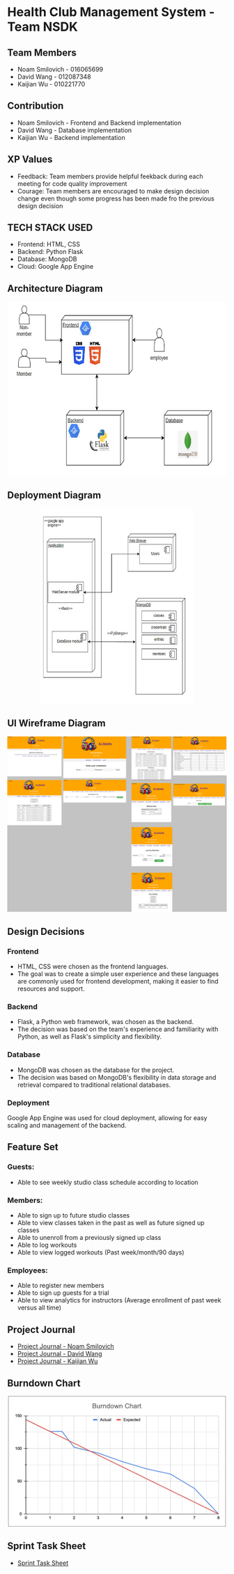 # Health Club Management System - Team NSDK
## Team Members
* Noam Smilovich   - 016065699
* David Wang       - 012087348
* Kaijian Wu       - 010221770
## Contribution
* Noam Smilovich - Frontend and Backend implementation  
* David Wang - Database implementation
* Kaijian Wu - Backend implementation 
## XP Values
* Feedback: Team members provide helpful feekback during each meeting for code quality improvement
* Courage: Team members are encouraged to make design decision change even though some progress has been made fro the previous design decision 
## TECH STACK USED
- Frontend: HTML, CSS
- Backend: Python Flask
- Database: MongoDB 
- Cloud: Google App Engine
## Architecture Diagram

<p align="center"><img src="Images/Architecture_diagram.jpeg" alt="Architecture_diagram" width="680" height="400"></p>

## Deployment Diagram

<p align="center"><img src="Images/Deployment_diagram.jpeg" alt="Deployment_diagram" width="350" height="450"></p>

## UI Wireframe Diagram

<p align="center"><img src="Images/ui_wireframes.png" alt="UI Wireframes"></p>

## Design Decisions
### Frontend
* HTML, CSS were chosen as the frontend languages.
* The goal was to create a simple user experience and these languages are commonly used for frontend development, making it easier to find resources and support.
### Backend
* Flask, a Python web framework, was chosen as the backend.
* The decision was based on the team's experience and familiarity with Python, as well as Flask's simplicity and flexibility.
### Database
* MongoDB was chosen as the database for the project.
* The decision was based on MongoDB's flexibility in data storage and retrieval compared to traditional relational databases.
### Deployment
Google App Engine was used for cloud deployment, allowing for easy scaling and management of the backend.
## Feature Set
### Guests:
* Able to see weekly studio class schedule according to location
### Members:
* Able to sign up to future studio classes
* Able to view classes taken in the past as well as future signed up classes
* Able to unenroll from a previously signed up class
* Able to log workouts
* Able to view logged workouts (Past week/month/90 days)
### Employees:
* Able to register new members
* Able to sign up guests for a trial
* Able to view analytics for instructors (Average enrollment of past week versus all time)
## Project Journal
* [Project Journal - Noam Smilovich](Project%20Journals/Project%20Journal%20-%20Noam%20Smilovich.md)
* [Project Journal - David Wang](Project%20Journals/Project%20Journal%20-%20David%20Wang.md)
* [Project Journal - Kaijian Wu](Project%20Journals/Project%20Journal%20-%20Kaijian%20Wu.md)
## Burndown Chart

<p align="center"><img src="Images/burndown_chart.jpg" alt="Burndown_chart" width="500" height="300"></p>

## Sprint Task Sheet
* [Sprint Task Sheet](Sprint%20Task%20Sheet/Sprint%20Task%20Sheet.xlsx)
